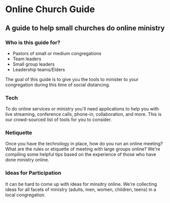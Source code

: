 # Online Church Guide
## A guide to help small churches do online ministry

### Who is this guide for?
- Pastors of small or medium congregations
- Team leaders
- Small group leaders
- Leadership teams/Elders

The goal of this guide is to give you the tools to minister to your congregation during this time of social distancing.

### Tech
To do online services or ministry you'll need applications to help you with live streaming, conference calls, phone-in, collaboration, and more. This is our crowd-sourced list of tools for you to consider.

### Netiquette
Once you have the technology in place, how do you run an online meeting? What are the rules or etiquette of meeting with large groups online? We're compiling some helpful tips based on the experience of those who have done ministry online.

### Ideas for Participation
It can be hard to come up with ideas for minsitry online. We're collecting ideas for all facets of ministry (adults, men, women, children, teens) in a local congregation.
